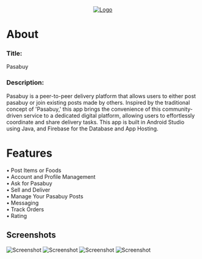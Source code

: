 <div align="center">
  <a href="https://i.imgur.com/2EtlC1f.png">
    <img src="https://i.imgur.com/6QGX8a7.png" alt="Logo">
  </a>
</div>

# About

### Title:
Pasabuy

### Description:
Pasabuy is a peer-to-peer delivery platform that allows users to either post pasabuy or join existing posts made by others. Inspired by the traditional concept of 'Pasabuy,' this app brings the convenience of this community-driven service to a dedicated digital platform, allowing users to effortlessly coordinate and share delivery tasks. This app is built in Android Studio using Java, and Firebase for the Database and App Hosting.

# Features

• Post Items or Foods
<br />
• Account and Profile Management
<br />
• Ask for Pasabuy
<br />
• Sell and Deliver
<br />
• Manage Your Pasabuy Posts
<br />
• Messaging
<br />
• Track Orders
<br />
• Rating

## Screenshots

![Screenshot](https://i.imgur.com/50YhjDC.png)
![Screenshot](https://i.imgur.com/wKoFZ26.png)
![Screenshot](https://i.imgur.com/3NAkqpL.png)
![Screenshot](https://i.imgur.com/ltRyv1v.png)
